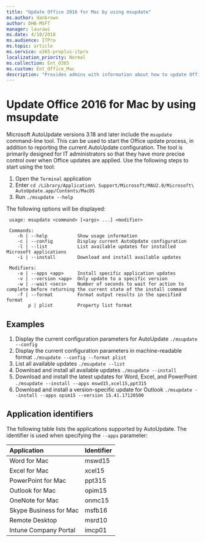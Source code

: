 ```yaml
---
title: "Update Office 2016 for Mac by using msupdate"
ms.author: danbrown
author: DHB-MSFT
manager: laurawi
ms.date: 4/10/2018
ms.audience: ITPro
ms.topic: article
ms.service: o365-proplus-itpro
localization_priority: Normal
ms.collection: Ent_O365
ms.custom: Ent_Office_Mac
description: "Provides admins with information about how to update Office 2016 for Mac from the command line by using msupdate"
---
```


# Update Office 2016 for Mac by using msupdate

Microsoft AutoUpdate versions 3.18 and later include the `msupdate` command-line tool. This can be used to start the Office update process, in addition to reporting the current AutoUpdate configuration. The tool is primarily designed for IT administrators so that they have more precise control over when Office updates are applied. Use the following steps to start using the tool:
1. Open the `Terminal` application
2. Enter `cd /Library/Application\ Support/Microsoft/MAU2.0/Microsoft\ AutoUpdate.app/Contents/MacOS`
3. Run `./msupdate --help`

The following options will be displayed:
```
 usage: msupdate <command> [<args> ...] <modifier> 

 Commands: 
    -h | --help           Show usage information 
    -c | --config         Display current AutoUpdate configuration 
    -l | --list           List available updates for installed Microsoft applications 
    -i | --install        Download and install available updates 

 Modifiers: 
    -a | --apps <app>     Install specific application updates 
    -v | --version <app>  Only update to a specific version 
    -w | --wait <secs>    Number of seconds to wait for action to complete before returning the current state of the install command 
    -f | --format         Format output results in the specified format 
        p | plist         Property list format
```

## Examples
1. Display the current configuration parameters for AutoUpdate
```./msupdate --config```
2. Display the current configuration parameters in machine-readable format
```./msupdate --config --format plist```
3. List all available updates
```./msupdate --list```
4. Download and install all available updates
```./msupdate --install```
5. Download and install the latest updates for Word, Excel, and PowerPoint
```./msupdate --install --apps mswd15,xcel15,ppt315```
6. Download and install a version-specific update for Outlook
```./msupdate --install --apps opim15 --version 15.41.17120500```

## Application identifiers
The following table lists the applications supported by AutoUpdate. The identifier is used when specifying the `--apps` parameter:

| Application           | Identifier |
|:----------------------|:-----------|
|Word for Mac           |mswd15      |
|Excel for Mac          |xcel15      |
|PowerPoint for Mac     |ppt315      |
|Outlook for Mac        |opim15      |
|OneNote for Mac        |onmc15      |
|Skype Business for Mac | msfb16     |
|Remote Desktop         | msrd10     |
|Intune Company Portal  | imcp01     |
